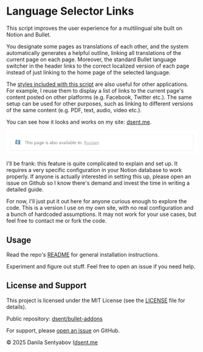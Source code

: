 # Language Selector Links

This script improves the user experience for a multilingual site built on Notion and Bullet.

You designate some pages as translations of each other, and the system automatically generates a helpful outline, linking all translations of the current page on each page. Moreover, the standard Bullet language switcher in the header links to the correct localized version of each page instead of just linking to the home page of the selected language.

The [styles included with this script](link-callouts.css) are also useful for other applications. For example, I reuse them to display a list of links to the current page's content posted on other platforms (e.g. Facebook, Twitter etc.). The same setup can be used for other purposes, such as linking to different versions of the same content (e.g. PDF, text, audio, video etc.).

You can see how it looks and works on my site: [dsent.me](https://dsent.me).

![A screenshot of the language selector outline. It shows the text "This page is also available in: Russian" and a translation icon.](lang-link-example.png)

I'll be frank: this feature is quite complicated to explain and set up. It requires a very specific configuration in your Notion database to work properly. If anyone is actually interested in setting this up, please open an issue on Github so I know there's demand and invest the time in writing a detailed guide.

For now, I'll just put it out here for anyone curious enough to explore the code. This is a version I use on my own site, with no real configuration and a bunch of hardcoded assumptions. It may not work for your use cases, but feel free to contact me or fork the code.

## Usage

Read the repo's [README](../README.md) for general installation instructions.

Experiment and figure out stuff. Feel free to open an issue if you need help.

## License and Support

This project is licensed under the MIT License (see the [LICENSE](../../LICENSE) file for details).

Public repository: [dsent/bullet-addons](https://github.com/dsent/bullet-addons)

For support, please [open an issue](https://github.com/dsent/bullet-addons/issues) on GitHub.

© 2025 Danila Sentyabov ([dsent.me](https://dsent.me)
